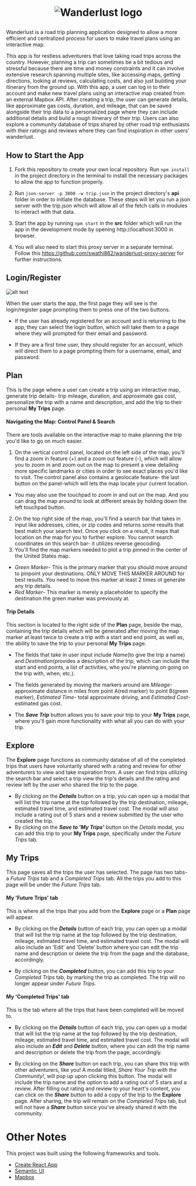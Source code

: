 # <p align="center"> <img src="https://github.com/swathi862/Wanderlust/blob/master/src/components/nav/wanderlust-logo-one.png" alt="Wanderlust logo"> </p>

Wanderlust is a road trip planning application designed to allow a more efficient and centralized process for users to make travel plans using an interactive map.

This app is for restless adventurers that love taking road trips across the country. However, planning a trip can sometimes be a bit tedious and stressful because there are time and money constraints and it can involve extensive research spanning multiple sites, like accessing maps, getting directions, looking at reviews, calculating costs, and also just building your itinerary from the ground up. With this app, a user can log in to their account and make new travel plans using an interactive map created from an external Mapbox API. After creating a trip, the user can generate details, like approximate gas costs, duration, and mileage, that can be saved alongside their trip data to a personalized page where they can include additional details and build a rough itinerary of their trip. Users can also explore a community database of trips shared by other road trip enthusiasts with their ratings and reviews where they can find inspiration in other users' wanderlust. 

## How to Start the App

1. Fork this repository to create your own local repository. Run `npm install` in the project directory in the terminal to install the necessary packages to allow the app to function properly.

1. Run `json-server -p 3000 -w trip.json` in the project directory's **api** folder in order to initiate the database. These steps will let you run a json server with the trip.json which will allow all of the fetch calls in modules to interact with that data.

1. Start the app by running `npm start` in the **src** folder which will run the app in the development mode by opening http://localhost:3000 in browser. 

1. You will also need to start this proxy server in a separate terminal. Follow this https://github.com/swathi862/wanderlust-proxy-server for further instructions.

## Login/Register

![alt text](https://github.com/swathi862/Wanderlust/blob/master/src/components/welcome-to-wanderlust.png "Welcome to Wanderlust Logo")

When the user starts the app, the first page they will see is the login/register page prompting them to press one of the two buttons.

+ If the user has already registered for an account and is returning to the app, they can select the login button, which will take them to a page where they will prompted for their email and password.

+ If they are a first time user, they should register for an account, which will direct them to a page prompting them for a username, email, and password.


## Plan
This is the page where a user can create a trip using an interactive map, generate trip details- trip mileage, duration, and approximate gas cost, personalize the trip with a name and description, and add the trip to their personal **My Trips** page.

#### Navigating the Map: Control Panel & Search
There are tools available on the interactive map to make planning the trip you'd like to go on much easier. 
1. On the vertical control panel, located on the left side of the map, you'll find a zoom in feature (+) and a zoom out feature (-), which will allow you to zoom in and zoom out on the map to present a view detailing more specific landmarks or cities in order to see exact places you'd like to visit.
The control panel also contains a geolocate feature- the last button on the panel-which will lets the map locate your current location.
+ You may also use the touchpad to zoom in and out on the map. And you can drag the map around to look at different areas by holding down the left touchpad button.
2. On the top right side of the map, you'll find a search bar that takes in input like addresses, cities, or zip codes and returns some results that best match your search text. Once you click on a result, it maps that location on the map for you to further explore. You cannot search coordinates on this search bar- it utilizes reverse geocoding.
3. You'll find the map markers needed to plot a trip pinned in the center of the United States map. 
+ _Green Marker_- This is the primary marker that you should move around to pinpoint your destinations. ONLY MOVE THIS MARKER AROUND for best results. You need to move this marker at least 2 times ot generate any trip details.
+ _Red Marker_- This marker is merely a placeholder to specify the destination the green marker was previously at.

#### Trip Details
This section is located to the right side of the **Plan** page, beside the map, containing the trip details which will be generated after moving the map marker at least twice to create a trip with a start and end point, as well as, the ability to save the trip to your personal **My Trips** page.
+ The fields that take in user input include _Name_(to give the trip a name) and _Destination_(provides a description of the trip, which can include the start and end points, a list of activities, who you're planning on going on the trip with, when, etc.).
+ The fields generated by moving the markers around are _Mileage_- approximate distance in miles from point A(red marker) to point B(green marker), _Estimated Time_- total approximate driving, and _Estimated Cost_- estimated gas cost. 
        
+ The **_Save Trip_** button allows you to save your trip to your **My Trips** page, where you'll gain more functionality with what all you can do with your trip.

## Explore

The **Explore** page functions as community databse of all of the completed trips that users have voluntarily shared with a rating and review for other adventurers to view and take inspiration from. A user can find trips utilizing the search bar and select a trip view the trip's details and the rating and review left by the user who shared the trip to the page. 
+ By clicking on the **_Details_** button on a trip, you can open up a modal that will list the trip name at the top followed by the trip destination, mileage, estimated travel time, and estimated travel cost. The modal will also include a rating out of 5 stars and a review submitted by the user who created the trip.
+ By clicking on the **_Save to 'My Trips'_** button on the _Details_ modal, you can add this trip to your **My Trips** page, specifically under the _Future Trips_ tab.

## My Trips

This page saves all the trips the user has selected. The page has two tabs- a _Future Trips_ tab and a _Completed Trips_ tab. All the trips you add to this page will be under the _Future Trips_ tab.

#### My 'Future Trips' tab
This is where all the trips that you add from the **Explore** page or a **Plan** page will appear.
+ By clicking on the **_Details_** button of each trip, you can open up a modal that will list the trip name at the top followed by the trip destination, mileage, estimated travel time, and estimated travel cost. The modal will also include an 'Edit' and 'Delete' button where you can edit the trip name and description or delete the trip from the page and the database, accordingly.

+ By clicking on the **_Completed_** button, you can add this trip to your _Completed Trips_ tab, by marking the trip as completed. The trip will no longer appear under _Future Trips_.

#### My 'Completed Trips' tab
This is the tab where all the trips that have been completed will be moved to.
+ By clicking on the **_Details_** button of each trip, you can open up a modal that will list the trip name at the top followed by the trip destination, mileage, estimated travel time, and estimated travel cost. The modal will also include an **_Edit_** and **_Delete_** button, where you can edit the trip name and description or delete the trip from the page, accordingly.

+ By clicking on the **_Share_** button on each trip, you can share this trip with other adventurers, like you! A modal titled, _Share Your Trip with the Community!_, will pop up upon clicking this button. The modal will include the trip name and the option to add a rating out of 5 stars and a review. After filling out rating and review to your heart's content, you can click on the **_Share_** button to add a copy of the trip to the **Explore** page. After sharing, the trip will remain on the _Completed Trips_ tab, but will not have a **_Share_** button since you've already shared it with the community.

# Other Notes
This project was built using the following frameworks and tools.
+ [Create React App](https://github.com/facebook/create-react-app)
+ [Semantic UI](https://react.semantic-ui.com/)
+ [Mapbox](https://www.mapbox.com/maps)
